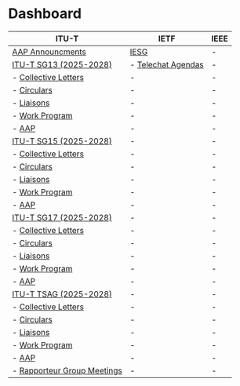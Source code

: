 # Dashboard
| ITU-T | IETF | IEEE |
| --- | --- | --- |
| [AAP Announcments](https://www.itu.int/t/aap/announcements) | [IESG](https://www.ietf.org/about/groups/iesg)| - |
| [ITU-T SG13 (2025-2028)](https://www.itu.int/en/ITU-T/studygroups/2025-2028/13/Pages/default.aspx) | - [Telechat Agendas](https://www.ietf.org/iesg/agenda) | - |
| - [Collective Letters](https://www.itu.int/md/T25-SG13-COL/en) | - | - |
| - [Circulars](https://www.itu.int/md/meetingdoc.asp?lang=en&parent=T25-TSB-CIR&destination=SG13) | - | - |
| - [Liaisons](https://www.itu.int/net4/itu-t/ls/Home/ls_search?from=9684,&after=2025-01-01&before=2028-12-31&to=-1,,&title=) | - | - |
| - [Work Program](https://www.itu.int/ITU-T/workprog/wp_search.aspx?sg=13) | - | - |
| - [AAP](https://www.itu.int/t/aap/aap-recs?sg=13) | - | - |
| [ITU-T SG15 (2025-2028)](https://www.itu.int/en/ITU-T/studygroups/2025-2028/15/Pages/default.aspx) | - | - |
| - [Collective Letters](https://www.itu.int/md/T25-SG15-COL/en) | - | - |
| - [Circulars](https://www.itu.int/md/meetingdoc.asp?lang=en&parent=T25-TSB-CIR&destination=SG15) | - | - |
| - [Liaisons](https://www.itu.int/net4/itu-t/ls/Home/ls_search?from=9685,&after=2025-01-01&before=2028-12-31&to=-1,,&title=) | - | - |
| - [Work Program](https://www.itu.int/ITU-T/workprog/wp_search.aspx?sg=15) | - | - |
| - [AAP](https://www.itu.int/t/aap/aap-recs?sg=15) | - | - |
| [ITU-T SG17 (2025-2028)](https://www.itu.int/en/ITU-T/studygroups/2025-2028/17/Pages/default.aspx) | - | - |
| - [Collective Letters](https://www.itu.int/md/T25-SG17-COL/en) | - | - |
| - [Circulars](https://www.itu.int/md/meetingdoc.asp?lang=en&parent=T25-TSB-CIR&destination=SG17) | - | - |
| - [Liaisons](https://www.itu.int/net4/itu-t/ls/Home/ls_search?from=9687,&after=2025-01-01&before=2028-12-31&to=-1,,&title=) | - | - |
| - [Work Program](https://www.itu.int/ITU-T/workprog/wp_search.aspx?sg=17) | - | - |
| - [AAP](https://www.itu.int/t/aap/aap-recs?sg=17) | - | - |
| [ITU-T TSAG (2025-2028)](https://www.itu.int/en/ITU-T/tsag/2025-2028/Pages/default.aspx) | - | - |
| - [Collective Letters](https://www.itu.int/md/T25-TSAG-COL/en) | - | - |
| - [Circulars](https://www.itu.int/md/meetingdoc.asp?lang=en&parent=T25-TSB-CIR&destination=TSAG) | - | - |
| - [Liaisons](https://www.itu.int/net4/itu-t/ls/Home/ls_search?from=9688,&after=2025-01-01&before=2028-12-31&to=-1,,&title=) | - | - |
| - [Work Program](https://www.itu.int/ITU-T/workprog/wp_search.aspx?sg=tsag) | - | - |
| - [AAP](https://www.itu.int/t/aap/aap-recs?sg=tsag) | - | - |
| - [Rapporteur Group Meetings](https://www.itu.int/net/ITU-T/lists/rgm.aspx?Group=0&Q=-1&From=2025-04-01&To=2028-12-29) | - | - |
